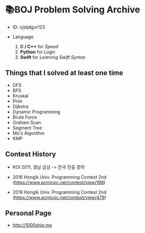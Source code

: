 # 📚BOJ Problem Solving Archive

- ID: cjstjdgur123
- Language

	1. **C / C++** for *Speed*
	2. **Python** for *Logic*
	3. **Swift** for *Learning Swift Syntax*
	
## Things that I solved at least one time
- DFS
- BFS
- Kruskal
- Prim
- Dijkstra
- Dynamic Programming
- Brute Force
- Graham Scan
- Segment Tree
- Mo's Algorithm
- KMP

## Contest History
- KOI 2011, 경남 금상 -> 전국 진출 장려

- 2016 Hongik Univ. Programming Contest 2nd
 (https://www.acmicpc.net/contest/view/198)
 
- 2019 Hongik Univ. Programming Contest 2nd
 (https://www.acmicpc.net/contest/view/479)

## Personal Page
- http://1000ship.me

